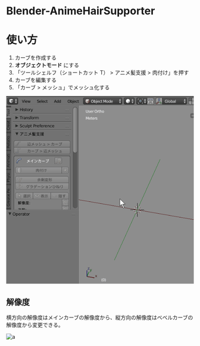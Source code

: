 # Blender-AnimeHairSupporter
# 使い方
1. カーブを作成する
2. __オブジェクトモード__ にする
3. 「ツールシェルフ（ショートカット T） > アニメ髪支援 > 肉付け」を押す
4. カーブを編集する
5. 「カーブ > メッシュ」でメッシュ化する

![a](ahs-how-to-use.gif)

## 解像度
横方向の解像度はメインカーブの解像度から、縦方向の解像度はベベルカーブの解像度から変更できる。  

![a](SS.jpg)
